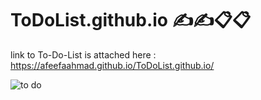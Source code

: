 # ToDoList.github.io ✍✍📋📋

link to To-Do-List is attached here : https://afeefaahmad.github.io/ToDoList.github.io/


![to do](https://github.com/afeefaahmad/ToDoList.github.io/assets/75202156/3fcd3c1e-16a2-4860-a6fd-2b45b8bf733f)
